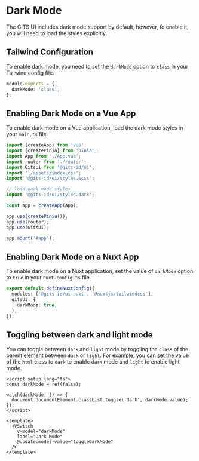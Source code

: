 # Dark Mode

The GITS UI includes dark mode support by default, however, to enable it, you will need to load the styles explicitly.

## Tailwind Configuration

To enable dark mode, you need to set the `darkMode` option to `class` in your Tailwind config file.

```ts {2}
module.exports = {
  darkMode: 'class',
};
```

## Enabling Dark Mode on a Vue App

To enable dark mode on a Vue application, load the dark mode styles in your `main.ts` file.

```ts {10}
import {createApp} from 'vue';
import {createPinia} from 'pinia';
import App from './App.vue';
import router from './router';
import GitsUi from '@gits-id/ui';
import './assets/index.css';
import '@gits-id/ui/styles.scss';

// load dark mode styles
import '@gits-id/ui/styles.dark';

const app = createApp(App);

app.use(createPinia());
app.use(router);
app.use(GitsUi);

app.mount('#app');
```

## Enabling Dark Mode on a Nuxt App

To enable dark mode on a Nuxt application, set the value of `darkMode` option to `true` in your `nuxt.config.ts` file.

```ts {4}
export default defineNuxtConfig({
  modules: ['@gits-id/ui-nuxt', '@nuxtjs/tailwindcss'],
  gitsUi: {
    darkMode: true,
  },
});
```

## Toggling between dark and light mode

You can toggle between `dark` and `light` mode by toggling the `class` of the parent element between `dark` or `light`. For example, you can set the value of the `html` class to `dark` to enable dark mode and `light` to enable light mode.

```vue
<script setup lang="ts">
const darkMode = ref(false);

watch(darkMode, () => {
  document.documentElement.classList.toggle('dark', darkMode.value);
});
</script>

<template>
  <VSwitch
    v-model="darkMode"
    label="Dark Mode"
    @update:model-value="toggleDarkMode"
  />
</template>
```
